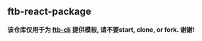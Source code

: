 ## ftb-react-package

**该仓库仅用于为 [ftb-cli](https://github.com/ftb-family/ftb-cli) 提供模板, 请不要start, clone, or fork. 谢谢!**